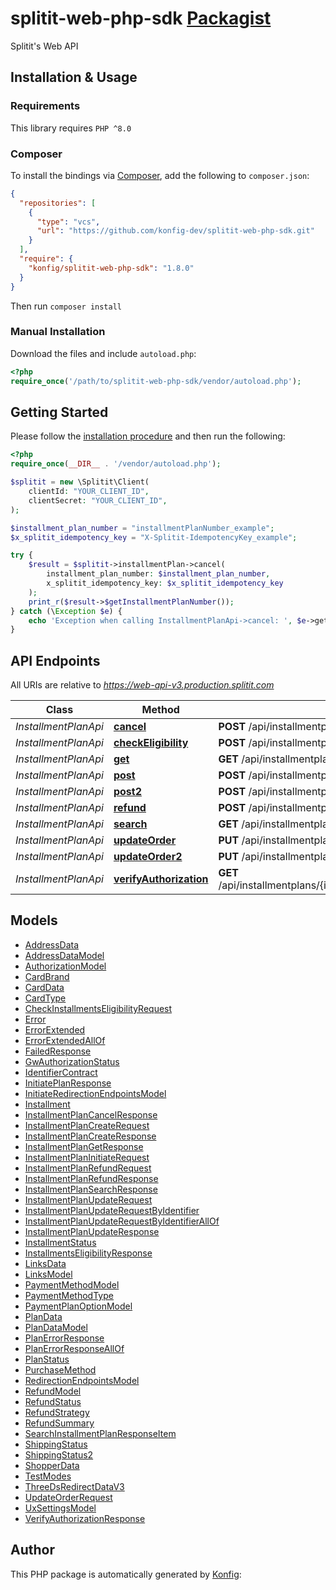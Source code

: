 # splitit-web-php-sdk [Packagist](https://packagist.org/packages/konfig/splitit-web-php-sdk)

Splitit's Web API


## Installation & Usage

### Requirements

This library requires `PHP ^8.0`

### Composer

To install the bindings via [Composer](https://getcomposer.org/), add the following to `composer.json`:

```json
{
  "repositories": [
    {
      "type": "vcs",
      "url": "https://github.com/konfig-dev/splitit-web-php-sdk.git"
    }
  ],
  "require": {
    "konfig/splitit-web-php-sdk": "1.8.0"
  }
}
```

Then run `composer install`

### Manual Installation

Download the files and include `autoload.php`:

```php
<?php
require_once('/path/to/splitit-web-php-sdk/vendor/autoload.php');
```

## Getting Started

Please follow the [installation procedure](#installation--usage) and then run the following:

```php
<?php
require_once(__DIR__ . '/vendor/autoload.php');

$splitit = new \Splitit\Client(
    clientId: "YOUR_CLIENT_ID",
    clientSecret: "YOUR_CLIENT_ID",
);

$installment_plan_number = "installmentPlanNumber_example";
$x_splitit_idempotency_key = "X-Splitit-IdempotencyKey_example";

try {
    $result = $splitit->installmentPlan->cancel(
        installment_plan_number: $installment_plan_number, 
        x_splitit_idempotency_key: $x_splitit_idempotency_key
    );
    print_r($result->$getInstallmentPlanNumber());
} catch (\Exception $e) {
    echo 'Exception when calling InstallmentPlanApi->cancel: ', $e->getMessage(), PHP_EOL;
}
```

## API Endpoints

All URIs are relative to *https://web-api-v3.production.splitit.com*

Class | Method | HTTP request | Description
------------ | ------------- | ------------- | -------------
*InstallmentPlanApi* | [**cancel**](docs/Api/InstallmentPlanApi.md#cancel) | **POST** /api/installmentplans/{installmentPlanNumber}/cancel | 
*InstallmentPlanApi* | [**checkEligibility**](docs/Api/InstallmentPlanApi.md#checkeligibility) | **POST** /api/installmentplans/check-eligibility | 
*InstallmentPlanApi* | [**get**](docs/Api/InstallmentPlanApi.md#get) | **GET** /api/installmentplans/{installmentPlanNumber} | 
*InstallmentPlanApi* | [**post**](docs/Api/InstallmentPlanApi.md#post) | **POST** /api/installmentplans/initiate | 
*InstallmentPlanApi* | [**post2**](docs/Api/InstallmentPlanApi.md#post2) | **POST** /api/installmentplans | 
*InstallmentPlanApi* | [**refund**](docs/Api/InstallmentPlanApi.md#refund) | **POST** /api/installmentplans/{installmentPlanNumber}/refund | 
*InstallmentPlanApi* | [**search**](docs/Api/InstallmentPlanApi.md#search) | **GET** /api/installmentplans/search | 
*InstallmentPlanApi* | [**updateOrder**](docs/Api/InstallmentPlanApi.md#updateorder) | **PUT** /api/installmentplans/{installmentPlanNumber}/updateorder | 
*InstallmentPlanApi* | [**updateOrder2**](docs/Api/InstallmentPlanApi.md#updateorder2) | **PUT** /api/installmentplans/updateorder | 
*InstallmentPlanApi* | [**verifyAuthorization**](docs/Api/InstallmentPlanApi.md#verifyauthorization) | **GET** /api/installmentplans/{installmentPlanNumber}/verifyauthorization | 

## Models

- [AddressData](docs/Model/AddressData.md)
- [AddressDataModel](docs/Model/AddressDataModel.md)
- [AuthorizationModel](docs/Model/AuthorizationModel.md)
- [CardBrand](docs/Model/CardBrand.md)
- [CardData](docs/Model/CardData.md)
- [CardType](docs/Model/CardType.md)
- [CheckInstallmentsEligibilityRequest](docs/Model/CheckInstallmentsEligibilityRequest.md)
- [Error](docs/Model/Error.md)
- [ErrorExtended](docs/Model/ErrorExtended.md)
- [ErrorExtendedAllOf](docs/Model/ErrorExtendedAllOf.md)
- [FailedResponse](docs/Model/FailedResponse.md)
- [GwAuthorizationStatus](docs/Model/GwAuthorizationStatus.md)
- [IdentifierContract](docs/Model/IdentifierContract.md)
- [InitiatePlanResponse](docs/Model/InitiatePlanResponse.md)
- [InitiateRedirectionEndpointsModel](docs/Model/InitiateRedirectionEndpointsModel.md)
- [Installment](docs/Model/Installment.md)
- [InstallmentPlanCancelResponse](docs/Model/InstallmentPlanCancelResponse.md)
- [InstallmentPlanCreateRequest](docs/Model/InstallmentPlanCreateRequest.md)
- [InstallmentPlanCreateResponse](docs/Model/InstallmentPlanCreateResponse.md)
- [InstallmentPlanGetResponse](docs/Model/InstallmentPlanGetResponse.md)
- [InstallmentPlanInitiateRequest](docs/Model/InstallmentPlanInitiateRequest.md)
- [InstallmentPlanRefundRequest](docs/Model/InstallmentPlanRefundRequest.md)
- [InstallmentPlanRefundResponse](docs/Model/InstallmentPlanRefundResponse.md)
- [InstallmentPlanSearchResponse](docs/Model/InstallmentPlanSearchResponse.md)
- [InstallmentPlanUpdateRequest](docs/Model/InstallmentPlanUpdateRequest.md)
- [InstallmentPlanUpdateRequestByIdentifier](docs/Model/InstallmentPlanUpdateRequestByIdentifier.md)
- [InstallmentPlanUpdateRequestByIdentifierAllOf](docs/Model/InstallmentPlanUpdateRequestByIdentifierAllOf.md)
- [InstallmentPlanUpdateResponse](docs/Model/InstallmentPlanUpdateResponse.md)
- [InstallmentStatus](docs/Model/InstallmentStatus.md)
- [InstallmentsEligibilityResponse](docs/Model/InstallmentsEligibilityResponse.md)
- [LinksData](docs/Model/LinksData.md)
- [LinksModel](docs/Model/LinksModel.md)
- [PaymentMethodModel](docs/Model/PaymentMethodModel.md)
- [PaymentMethodType](docs/Model/PaymentMethodType.md)
- [PaymentPlanOptionModel](docs/Model/PaymentPlanOptionModel.md)
- [PlanData](docs/Model/PlanData.md)
- [PlanDataModel](docs/Model/PlanDataModel.md)
- [PlanErrorResponse](docs/Model/PlanErrorResponse.md)
- [PlanErrorResponseAllOf](docs/Model/PlanErrorResponseAllOf.md)
- [PlanStatus](docs/Model/PlanStatus.md)
- [PurchaseMethod](docs/Model/PurchaseMethod.md)
- [RedirectionEndpointsModel](docs/Model/RedirectionEndpointsModel.md)
- [RefundModel](docs/Model/RefundModel.md)
- [RefundStatus](docs/Model/RefundStatus.md)
- [RefundStrategy](docs/Model/RefundStrategy.md)
- [RefundSummary](docs/Model/RefundSummary.md)
- [SearchInstallmentPlanResponseItem](docs/Model/SearchInstallmentPlanResponseItem.md)
- [ShippingStatus](docs/Model/ShippingStatus.md)
- [ShippingStatus2](docs/Model/ShippingStatus2.md)
- [ShopperData](docs/Model/ShopperData.md)
- [TestModes](docs/Model/TestModes.md)
- [ThreeDsRedirectDataV3](docs/Model/ThreeDsRedirectDataV3.md)
- [UpdateOrderRequest](docs/Model/UpdateOrderRequest.md)
- [UxSettingsModel](docs/Model/UxSettingsModel.md)
- [VerifyAuthorizationResponse](docs/Model/VerifyAuthorizationResponse.md)

## Author

This PHP package is automatically generated by [Konfig](https://konfigthis.com):